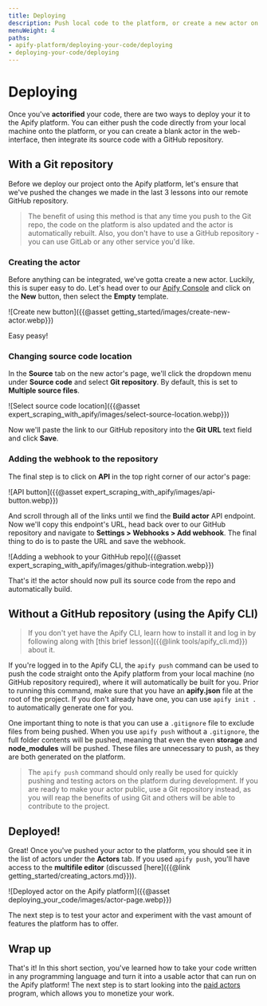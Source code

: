```yaml
---
title: Deploying
description: Push local code to the platform, or create a new actor on the console and integrate it with a Git repo to optionally automatically rebuild any new changes.
menuWeight: 4
paths:
- apify-platform/deploying-your-code/deploying
- deploying-your-code/deploying
---
```


# [](#deploying) Deploying

Once you've **actorified** your code, there are two ways to deploy your it to the Apify platform. You can either push the code directly from your local machine onto the platform, or you can create a blank actor in the web-interface, then integrate its source code with a GitHub repository.

## [](#with-git-repository) With a Git repository

Before we deploy our project onto the Apify platform, let's ensure that we've pushed the changes we made in the last 3 lessons into our remote GitHub repository.

> The benefit of using this method is that any time you push to the Git repo, the code on the platform is also updated and the actor is automatically rebuilt. Also, you don't have to use a GitHub repository - you can use GitLab or any other service you'd like.

### Creating the actor

Before anything can be integrated, we've gotta create a new actor. Luckily, this is super easy to do. Let's head over to our [Apify Console](https://console.apify.com?asrc=developers_portal) and click on the **New** button, then select the **Empty** template.

![Create new button]({{@asset getting_started/images/create-new-actor.webp}})

Easy peasy!

### [](#change-source-code) Changing source code location

In the **Source** tab on the new actor's page, we'll click the dropdown menu under **Source code** and select **Git repository**. By default, this is set to **Multiple source files**.

![Select source code location]({{@asset expert_scraping_with_apify/images/select-source-location.webp}})

Now we'll paste the link to our GitHub repository into the **Git URL** text field and click **Save**.

### [](#adding-repo-webhook) Adding the webhook to the repository

The final step is to click on **API** in the top right corner of our actor's page:

![API button]({{@asset expert_scraping_with_apify/images/api-button.webp}})

And scroll through all of the links until we find the **Build actor** API endpoint. Now we'll copy this endpoint's URL, head back over to our GitHub repository and navigate to **Settings > Webhooks > Add webhook**. The final thing to do is to paste the URL and save the webhook.

![Adding a webhook to your GithHub repo]({{@asset expert_scraping_with_apify/images/github-integration.webp}})

That's it! the actor should now pull its source code from the repo and automatically build.

## [](#with-apify-cli) Without a GitHub repository (using the Apify CLI)

> If you don't yet have the Apify CLI, learn how to install it and log in by following along with [this brief lesson]({{@link tools/apify_cli.md}}) about it.

If you're logged in to the Apify CLI, the `apify push` command can be used to push the code straight onto the Apify platform from your local machine (no GitHub repository required), where it will automatically be built for you. Prior to running this command, make sure that you have an **apify.json** file at the root of the project. If you don't already have one, you can use `apify init .` to automatically generate one for you.

One important thing to note is that you can use a `.gitignore` file to exclude files from being pushed. When you use `apify push` without a `.gitignore`, the full folder contents will be pushed, meaning that even the even **storage** and **node_modules** will be pushed. These files are unnecessary to push, as they are both generated on the platform.

> The `apify push` command should only really be used for quickly pushing and testing actors on the platform during development. If you are ready to make your actor public, use a Git repository instead, as you will reap the benefits of using Git and others will be able to contribute to the project.

## [](#deployed) Deployed!

Great! Once you've pushed your actor to the platform, you should see it in the list of actors under the **Actors** tab. If you used `apify push`, you'll have access to the **multifile editor** (discussed [here]({{@link getting_started/creating_actors.md}})).

![Deployed actor on the Apify platform]({{@asset deploying_your_code/images/actor-page.webp}})

The next step is to test your actor and experiment with the vast amount of features the platform has to offer.

## [](#next) Wrap up

That's it! In this short section, you've learned how to take your code written in any programming language and turn it into a usable actor that can run on the Apify platform! The next step is to start looking into the [paid actors](https://docs.apify.com/actors/paid-actors) program, which allows you to monetize your work.
